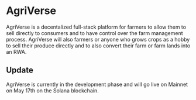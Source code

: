 # AgriVerse

AgriVerse is a decentalized full-stack platform for farmers to allow them to sell directly to consumers and to have control over the farm management process. AgriVerse will also farmers or anyone who grows crops as a hobby to sell their produce directly and to also convert their farm or farm lands into an RWA.

## Update
AgriVerse is currently in the development phase and will go live on Mainnet on May 17th on the Solana blockchain.

